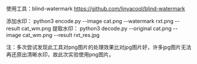 使用工具：blind-watermark
https://github.com/linyacool/blind-watermark

添加水印：
python3 encode.py --image cat.png --watermark rxt.png --result cat_wm.png 
提取水印：
python3 decode.py --original cat.png --image cat_wm.png --result rxt_res.jpg

注：多次尝试发现此工具对png图片的处理效果比对jpg图片好，许多jpg图片无法再还原出清晰水印，故此次实验使用png图片。

